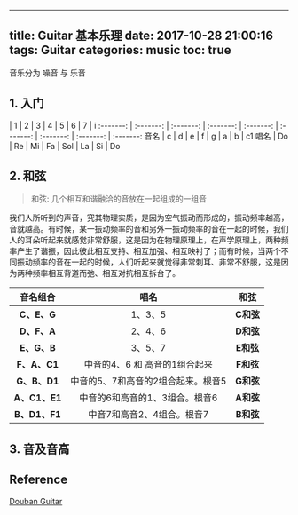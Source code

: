 
---
title: Guitar 基本乐理
date: 2017-10-28 21:00:16
tags: Guitar
categories: music
toc: true
---

音乐分为 噪音 与 乐音

<!--more-->
 
## 1. 入门


 | 1 | 2 | 3 | 4 | 5 | 6 | 7 | i:-------: | :-------: | :-------: | :-------: | :-------: | :-------: | :-------: | :-------: | :-------:
音名 | c | d | e | f | g | a | b | c1
唱名 | Do | Re | Mi | Fa | Sol | La | Si | Do


## 2. 和弦

> 和弦: 几个相互和谐融洽的音放在一起组成的一组音

我们人所听到的声音，究其物理实质，是因为空气振动而形成的，振动频率越高，音就越高。有时候，某一振动频率的音和另外一振动频率的音在一起的时候，我们人的耳朵听起来就感觉非常舒服，这是因为在物理原理上，在声学原理上，两种频率产生了谐振，因此彼此相互支持、相互加强、相互映衬了；而有时候，当两个不同振动频率的音在一起的时候，人们听起来就觉得非常刺耳、非常不舒服，这是因为两种频率相互背道而弛、相互对抗相互拆台了。

音名组合 | 唱名 | 和弦
:-------: | :-------: | :-------:
**C、E、G** | 1、3、5 | **C和弦**
**D、F、A** | 2、4、6 | **D和弦**
**E、G、B** | 3、5、7 | **E和弦**
**F、A、C1** | 中音的4、6 和 高音的1组合起来 | **F和弦**
**G、B、D1** | 中音的5、7和高音的2组合起来。根音5 | **G和弦**
**A、C1、E1** | 中音的6和高音的1、3组合。根音6 |  **A和弦**
**B、D1、F1** | 中音7和高音2、4组合。根音7 | **B和弦**

## 3. 音及音高

## Reference

[Douban Guitar][1]

[1]: https://www.douban.com/group/topic/10727953/